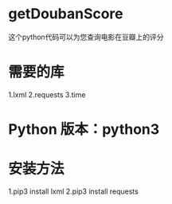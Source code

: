 # getDoubanScore

这个python代码可以为您查询电影在豆瓣上的评分

# 需要的库
1.lxml
2.requests
3.time

# Python 版本：python3

# 安装方法

1.pip3 install lxml
2.pip3 install requests
